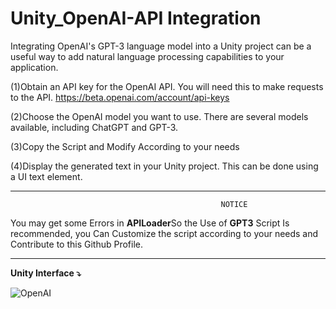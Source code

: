 # Unity_OpenAI-API Integration

Integrating OpenAI's GPT-3 language model into a Unity project can be a useful way to add natural language processing capabilities to your application.

(1)Obtain an API key for the OpenAI API. You will need this to make requests to the API.
https://beta.openai.com/account/api-keys


(2)Choose the OpenAI model you want to use. There are several models available, including ChatGPT and GPT-3.


(3)Copy the Script and Modify According to your needs


(4)Display the generated text in your Unity project. This can be done using a UI text element.
 ***************************************************************************************************

                                                   NOTICE
  You may get some Errors in **APILoader**So the Use of **GPT3** Script Is recommended, you Can Customize the script according to your needs and Contribute to this Github Profile.
 
 ***************************************************************************************************


**Unity Interface ⤵️**


![OpenAI](https://user-images.githubusercontent.com/84278213/213193378-1a1cc01c-5151-446f-9bf0-89045679ec78.PNG)
